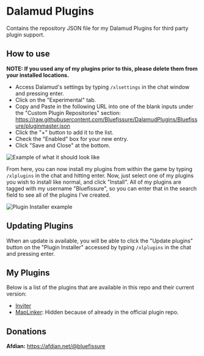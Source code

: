 # Dalamud Plugins
Contains the repository JSON file for my Dalamud Plugins for third party plugin support.

## How to use

**NOTE: If you used any of my plugins prior to this, please delete them from your installed locations.**

* Access Dalamud's settings by typing `/xlsettings` in the chat window and pressing enter.
* Click on the "Experimental" tab.
* Copy and Paste in the following URL into one of the blank inputs under the "Custom Plugin Repositories" section: https://raw.githubusercontent.com/Bluefissure/DalamudPlugins/Bluefissure/pluginmaster.json
* Click the "+" button to add it to the list.
* Check the "Enabled" box for your new entry.
* Click "Save and Close" at the bottom.

![Example of what it should look like](https://i.imgur.com/5X1GTFJ.png)

From here, you can now install my plugins from within the game by typing `/xlplugins` in the chat and hitting enter.
Now, just select one of my plugins you wish to install like normal, and click "Install".
All of my plugins are tagged with my username "Bluefissure", so you can enter that in the search field to see all of the plugins I've created.

![Plugin Installer example](https://i.imgur.com/nGres6J.png)

## Updating Plugins

When an update is available, you will be able to click the "Update plugins" button on the "Plugin Installer" accessed by typing `/xlplugins` in the chat and pressing enter.

## My Plugins

Below is a list of the plugins that are available in this repo and their current version:

* [Inviter](https://github.com/Bluefissure/Inviter)
* [MapLinker](https://github.com/Bluefissure/MapLinker): Hidden because of already in the official plugin repo.

## Donations

**Afdian:** https://afdian.net/@bluefissure
